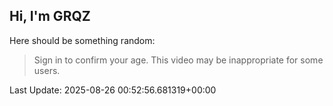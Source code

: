 ## Hi, I'm GRQZ
Here should be something random:  
> Sign in to confirm your age. This video may be inappropriate for some users.


Last Update: 2025-08-26 00:52:56.681319+00:00

